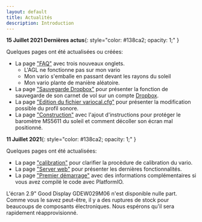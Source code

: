 ```yaml
---
layout: default
title: Actualités
description: Introduction
---
```




**15 Juillet 2021 Dernières actus**{: style="color:   #138ca2; opacity: 1;" }

Quelques pages ont été actualisées ou créées:

- La page ["FAQ"]({{site.baseurl}}/8-faq.html) avec trois nouveaux onglets.  
	- L'AGL ne fonctionne pas sur mon vario
	- Mon vario s'emballe en passant devant les rayons du soleil
    - Mon vario plante de manière aléatoire. 
- La page ["Sauvegarde Dropbox"]({{site.baseurl}}/manuel/Dropbox.html) pour présenter la fonction de sauvegarde de son carnet de vol sur un compte [Dropbox](https://www.dropbox.com/).	
- La page ["Edition du fichier variocal.cfg"]({{site.baseurl}}/manuel/Variosound.html) pour présenter la modification possible du profil sonore. 
- La page ["Construction"]({{site.baseurl}}/tutorials/case.html) avec l'ajout d'instructions pour protéger le baromètre MS5611 du soleil et comment décoller son écran mal positionné.
 

**11 Juillet 2021**{: style="color:   #138ca2; opacity: 1;" }


Quelques pages ont été actualisées:
- La page ["calibration"]({{site.baseurl}}/manuel/Calibration.html) pour clarifier la procèdure de calibration du vario.
- La page ["Server web"]({{site.baseurl}}/manuel/page_web.html) pour présenter les dernières fonctionnalités.
- La page ["Premier démarrage"]({{site.baseurl}}/manuel/flashusb.html) avec des informations complémentaires si vous avez compilé le code avec PlatformIO.

L'écran 2.9" Good Display GDEW029M06 n'est disponible nulle part. Comme vous le savez peut-être, il y a des ruptures de stock pour beaucoups de composants électroniques. Nous espérons qu'il sera rapidement réapprovisionné.


